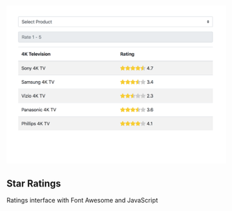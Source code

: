 ![Star Ratings](star-ratings-view.png)

## Star Ratings

Ratings interface with Font Awesome and JavaScript
